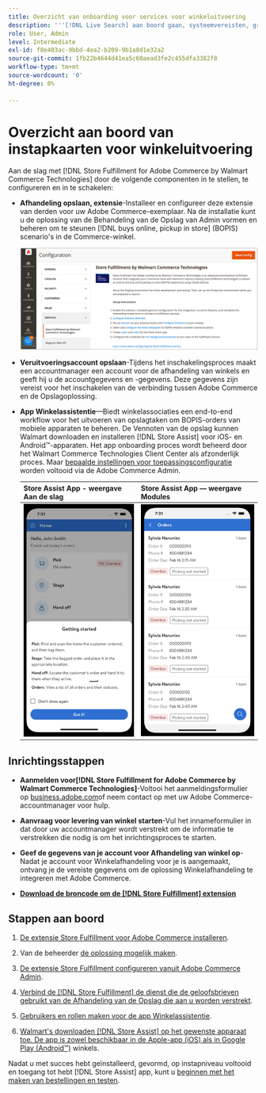 ```yaml
---
title: Overzicht van onboarding voor services voor winkeluitvoering
description: '''[!DNL Live Search] aan boord gaan, systeemvereisten, grenzen en beperkingen.'''
role: User, Admin
level: Intermediate
exl-id: f8e403ac-9bbd-4ea2-b209-9b1a8d1e32a2
source-git-commit: 1fb22b4644d41ea5c60aead3fe2c455dfa3382f8
workflow-type: tm+mt
source-wordcount: '0'
ht-degree: 0%

---
```


# Overzicht aan boord van instapkaarten voor winkeluitvoering

Aan de slag met [!DNL Store Fulfillment for Adobe Commerce by Walmart Commerce Technologies] door de volgende componenten in te stellen, te configureren en in te schakelen:

- **Afhandeling opslaan, extensie**-Installeer en configureer deze extensie van derden voor uw Adobe Commerce-exemplaar. Na de installatie kunt u de oplossing van de Behandeling van de Opslag van Admin vormen en beheren om te steunen [!DNL buys online, pickup in store] (BOPIS) scenario&#39;s in de Commerce-winkel.

   ![[!DNL Store Fulfillment Service] configuratie in de beheerweergave](assets/store-fulfillment-admin-home.png)

- **Veruitvoeringsaccount opslaan**-Tijdens het inschakelingsproces maakt een accountmanager een account voor de afhandeling van winkels en geeft hij u de accountgegevens en -gegevens. Deze gegevens zijn vereist voor het inschakelen van de verbinding tussen Adobe Commerce en de Opslagoplossing.

- **App Winkelassistentie**—Biedt winkelassociaties een end-to-end workflow voor het uitvoeren van opslagtaken om BOPIS-orders van mobiele apparaten te beheren. De Vennoten van de opslag kunnen Walmart downloaden en installeren [!DNL Store Assist] voor iOS- en Android™-apparaten. Het app onboarding proces wordt beheerd door het Walmart Commerce Technologies Client Center als afzonderlijk proces. Maar [bepaalde instellingen voor toepassingsconfiguratie](user-setup.md) worden voltooid via de Adobe Commerce Admin.

   | Store Assist App - weergave Aan de slag | Store Assist App — weergave Modules |
   |-------------------------------------------------------------------------------------------------------------|-----------------------------------------------------------------------------------------------|
   | ![[!DNL Store Assist App Getting Started] weergave op mobiel apparaat](assets/store-assist-get-started-small.png) | ![[!DNL Store Assist App Orders view] op mobiel apparaat](assets/store-assist-orders-small.png) |

## Inrichtingsstappen

- **Aanmelden voor[!DNL Store Fulfillment for Adobe Commerce by Walmart Commerce Technologies]**-Voltooi het aanmeldingsformulier op [business.adobe.com](https://business.adobe.com/resources/store-fulfillment.html)of neem contact op met uw Adobe Commerce-accountmanager voor hulp.

- **Aanvraag voor levering van winkel starten**-Vul het innameformulier in dat door uw accountmanager wordt verstrekt om de informatie te verstrekken die nodig is om het inrichtingsproces te starten.

- **Geef de gegevens van je account voor Afhandeling van winkel op**-Nadat je account voor Winkelafhandeling voor je is aangemaakt, ontvang je de vereiste gegevens om de oplossing Winkelafhandeling te integreren met Adobe Commerce.

- **[Download de broncode om de [!DNL Store Fulfillment] extension](install.md)**

## Stappen aan boord

1. [De extensie Store Fulfillment voor Adobe Commerce installeren](install.md).

1. Van de beheerder [de oplossing mogelijk maken](enable-general.md).

1. [De extensie Store Fulfillment configureren vanuit Adobe Commerce Admin](service-config-settings-overview.md).

1. [Verbind de [!DNL Store Fulfillment] de dienst die de geloofsbrieven gebruikt van de Afhandeling van de Opslag die aan u worden verstrekt](connect-set-up-service.md).

1. [Gebruikers en rollen maken voor de app Winkelassistentie](user-setup.md).

1. [Walmart&#39;s downloaden [!DNL Store Assist] op het gewenste apparaat toe. De app is zowel beschikbaar in de Apple-app (iOS) als in Google Play (Android™)](app-setup.md) winkels.

Nadat u met succes hebt geïnstalleerd, gevormd, op instapniveau voltooid en toegang tot hebt [!DNL Store Assist] app, kunt u [beginnen met het maken van bestellingen en testen](test-and-deploy.md).
